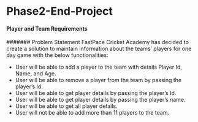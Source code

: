 # Phase2-End-Project
#### Player and Team Requirements 
####### Problem Statement
FastPace Cricket Academy has decided to create a solution to maintain information about the teams’ players for one day game with the below functionalities:

* User will be able to add a player to the team with details Player Id, Name, and Age.
* User will be able to remove a player from the team by passing the player’s Id.
* User will be able to get player details by passing the player’s Id.
* User will be able to get player details by passing the player’s name.
* User will be able to get all player details.
* User will not be able to add more than 11 players to the team.
